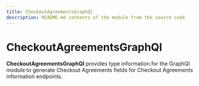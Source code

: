 ```yaml
---
title: CheckoutAgreementsGraphQl
description: README.md contents of the module from the source code
---
```


# CheckoutAgreementsGraphQl

**CheckoutAgreementsGraphQl** provides type information for the GraphQl module
to generate Checkout Agreements fields for Checkout Agreements information endpoints.
